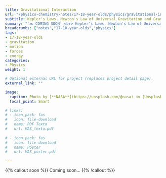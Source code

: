 ```yaml
---
title: Gravitational Interaction
url: "/physics-chemistry-notes/17-18-year-olds/physics/gravitational-interaction"
subtitle: Kepler's Laws, Newton's Law of Universal Gravitation and Gravitational Field
summary: "`🔜 COMING SOON` <br> Kepler's Laws. Newton's Law of Universal Gravitation. Gravitational Field."
breadcrumbs: ["notes","17-18-year-olds","physics"]
tags:
- 17-18-year-olds
- gravitation
- motion
- forces
- energy
categories:
- Physics
weight: 1

# Optional external URL for project (replaces project detail page).
external_link: ""

image:
  caption: Photo by [**NASA**](https://unsplash.com/@nasa) on [Unsplash](https://unsplash.com)
  focal_point: Smart

# links:
# - icon_pack: fas
#   icon: file-download
#   name: PDF Texto
#   url: MAS_texto.pdf
  
# - icon_pack: fas
#   icon: file-download
#   name: Póster
#   url: MAS_poster.pdf

---
```


{{% callout soon %}}
Coming soon...
{{% /callout %}}
